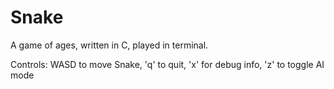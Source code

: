 # Snake
A game of ages, written in C, played in terminal.

Controls: 
WASD to move Snake,
'q' to quit, 
'x' for debug info, 
'z' to toggle AI mode
